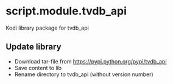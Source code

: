 # script.module.tvdb_api
Kodi library package for tvdb_api

## Update library
* Download tar-file from https://pypi.python.org/pypi/tvdb_api
* Save content to lib
* Rename directory to tvdb_api (without version number)
